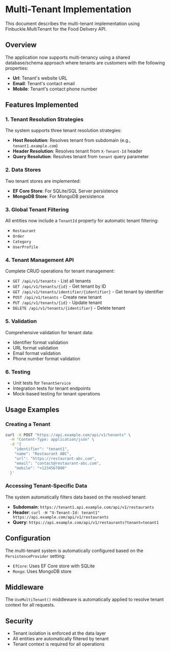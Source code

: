 # Multi-Tenant Implementation

This document describes the multi-tenant implementation using Finbuckle.MultiTenant for the Food Delivery API.

## Overview

The application now supports multi-tenancy using a shared database/schema approach where tenants are customers with the following properties:
- **Url**: Tenant's website URL
- **Email**: Tenant's contact email
- **Mobile**: Tenant's contact phone number

## Features Implemented

### 1. Tenant Resolution Strategies

The system supports three tenant resolution strategies:

- **Host Resolution**: Resolves tenant from subdomain (e.g., `tenant1.example.com`)
- **Header Resolution**: Resolves tenant from `X-Tenant-Id` header
- **Query Resolution**: Resolves tenant from `tenant` query parameter

### 2. Data Stores

Two tenant stores are implemented:

- **EF Core Store**: For SQLite/SQL Server persistence
- **MongoDB Store**: For MongoDB persistence

### 3. Global Tenant Filtering

All entities now include a `TenantId` property for automatic tenant filtering:
- `Restaurant`
- `Order` 
- `Category`
- `UserProfile`

### 4. Tenant Management API

Complete CRUD operations for tenant management:

- `GET /api/v1/tenants` - List all tenants
- `GET /api/v1/tenants/{id}` - Get tenant by ID
- `GET /api/v1/tenants/identifier/{identifier}` - Get tenant by identifier
- `POST /api/v1/tenants` - Create new tenant
- `PUT /api/v1/tenants/{id}` - Update tenant
- `DELETE /api/v1/tenants/{identifier}` - Delete tenant

### 5. Validation

Comprehensive validation for tenant data:
- Identifier format validation
- URL format validation
- Email format validation
- Phone number format validation

### 6. Testing

- Unit tests for `TenantService`
- Integration tests for tenant endpoints
- Mock-based testing for tenant operations

## Usage Examples

### Creating a Tenant

```bash
curl -X POST "https://api.example.com/api/v1/tenants" \
  -H "Content-Type: application/json" \
  -d '{
    "identifier": "tenant1",
    "name": "Restaurant ABC",
    "url": "https://restaurant-abc.com",
    "email": "contact@restaurant-abc.com",
    "mobile": "+1234567890"
  }'
```

### Accessing Tenant-Specific Data

The system automatically filters data based on the resolved tenant:

- **Subdomain**: `https://tenant1.api.example.com/api/v1/restaurants`
- **Header**: `curl -H "X-Tenant-Id: tenant1" https://api.example.com/api/v1/restaurants`
- **Query**: `https://api.example.com/api/v1/restaurants?tenant=tenant1`

## Configuration

The multi-tenant system is automatically configured based on the `PersistenceProvider` setting:

- `EfCore`: Uses EF Core store with SQLite
- `Mongo`: Uses MongoDB store

## Middleware

The `UseMultiTenant()` middleware is automatically applied to resolve tenant context for all requests.

## Security

- Tenant isolation is enforced at the data layer
- All entities are automatically filtered by tenant
- Tenant context is required for all operations

